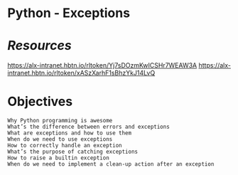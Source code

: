 # Python - Exceptions

# *Resources*

https://alx-intranet.hbtn.io/rltoken/Yj7sDOzmKwICSHr7WEAW3A
https://alx-intranet.hbtn.io/rltoken/xASzXarhF1sBhzYkJ14LvQ


# Objectives

    Why Python programming is awesome
    What’s the difference between errors and exceptions
    What are exceptions and how to use them
    When do we need to use exceptions
    How to correctly handle an exception
    What’s the purpose of catching exceptions
    How to raise a builtin exception
    When do we need to implement a clean-up action after an exception

